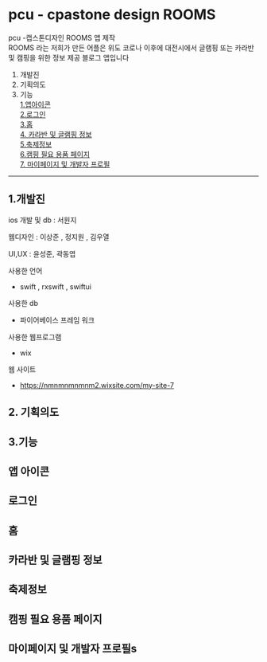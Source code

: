 # pcu - cpastone design ROOMS
pcu -캡스톤디자인  ROOMS 앱  제작    
ROOMS 라는 저희가 만든 어플은 위도 코로나 이후에 대전시에서  글램핑 또는 카라반 및  캠핑을 위한 정보 제공  블로그 앱입니다






1. 개발진
2. 기획의도   
3. 기능    
   [1.앱아이콘](#앱-아이콘)    
   [2.로그인](#로그인)    
	 [3.홈](#홈)   
   [4. 카라반 및 글램핑 정보](#카라반-및-글램핑-정보)     
   [5.축제정보](#축제정보)   
   [6.캠핑 필요 용품 페이지](#캠핑-필요-용품-페이지)   
   [7. 마이페이지 및 개발자 프로필](#마이페이지-및-개발자-프로필)
     
   
  
-------------------------------------------------------------------------------------------------------------------------------------------------------------------
## 1.개발진 
ios 개발 및 db : 서원지   

웹디자인 : 이상준 , 정지원 , 김우열    

UI,UX :  윤성준, 곽동엽


사용한 언어    
  - swift , rxswift , swiftui 

사용한 db    
- 파이어베이스 프레임 워크   

사용한 웹프로그램   
- wix   

웹 사이트   
- https://nmnmnmnmnm2.wixsite.com/my-site-7   

## 2. 기획의도


## 3.기능

##  앱 아이콘   

##  로그인   

## 홈

##  카라반 및 글램핑 정보   

## 축제정보   

##  캠핑 필요 용품 페이지

##   마이페이지 및 개발자 프로필s
  



